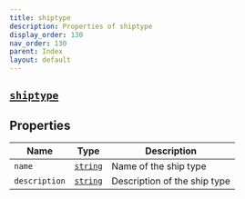 ```yaml
---
title: shiptype
description: Properties of shiptype
display_order: 130
nav_order: 130
parent: Index
layout: default
---
```


##  [`shiptype`](./shiptype.html) 
## Properties
| Name | Type | Description |
|------|------|-------------|
| `name` | [`string`](./string.html) | Name of the ship type |
| `description` | [`string`](./string.html) | Description of the ship type |


